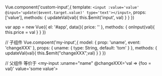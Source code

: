 Vue.component('custom-input',{
  template: `<input :value='value' @input='update($event.target.value)' type='text'></input>`,
  props: ['value'],
  methods: {
    updateVal(val){
      this.$emit('input', val)
    }
  }
})

var app = new Vue({
  el: '#app',
  data(){
    price: ''
  },
  methods: {
    onInput(val){
      this.price = val
    }
  }
})
<div id="app">
  <price-input :value="price" @input="onInput"></price-input>
</div>




//  子组件
Vue.compoent('my-input',{
  model: {
    prop: 'uname',
    event: 'changeXXX'
  },
  props: {
    uname: {
      type: String,
      default: 'tom'
    }
  },
  methods: {
    updateVal(val){
      this.$emit("changeXXX",val)
    }
  }
})
<template>
  <input type="text" :value="uname" @input="update($event.target.value)">
</template>


//  父组件
<my-input v-model="name" value="some value"></my-input>
等价于
<my-input :uname="name" @changeXXX='val => {foo = val}' value='some value'></my-input>